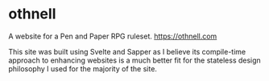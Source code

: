 # othnell

A website for a Pen and Paper RPG ruleset. https://othnell.com

This site was built using Svelte and Sapper as I believe its compile-time approach to enhancing websites is a much better fit for the stateless design philosophy I used for the majority of the site.
